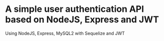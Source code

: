 # A simple user authentication API based on NodeJS, Express and JWT
Using NodeJS, Express, MySQL2 with Sequelize and JWT